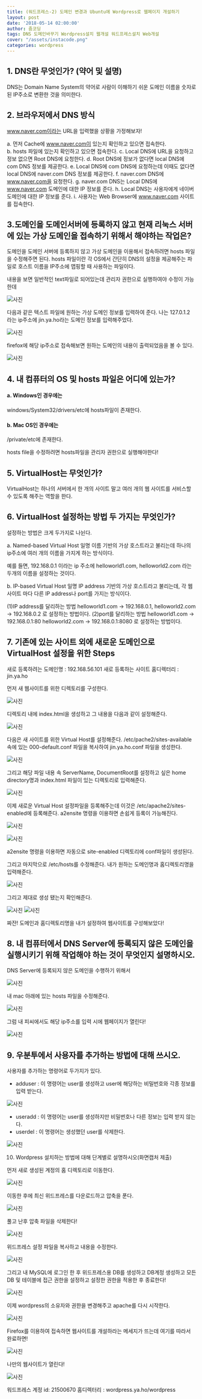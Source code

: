 ```yaml
---
title: (워드프레스-2) 도메인 변경과 Ubuntu에 Wordpress로 웹페이지 개설하기
layout: post
date: '2018-05-14 02:00:00'
author: 줌코딩
tags: DNS 도메인바꾸기 Wordpress설치 웹개설 워드프레스설치 Web개설
cover: "/assets/instacode.png"
categories: wordpress
---
```



## 1. DNS란 무엇인가? (약어 및 설명)

DNS는 Domain Name System의 약어로 사람이 이해하기 쉬운 도메인 이름을 숫자로 된 IP주소로 변환한 것을 의미한다.

## 2. 브라우저에서 DNS 방식

www.naver.com이라는 URL을 입력했을 상황을 가정해보자!

a. 먼저 Cache에 www.naver.com이 있는지 확인하고 있으면 접속한다.  
b. hosts 파일에 있는지 확인하고 있으면 접속한다.
c. Local DNS에 URL을 요청하고 정보 없으면 Root DNS에 요청한다.
d. Root DNS에  정보가 없다면 local DNS에 com DNS 정보를 제공한다.
e. Local DNS에 com DNS에 요청하는데 이때도 없다면 local DNS에 naver.com DNS 정보를 제공한다.
f. naver.com DNS에 www.naver.com을 요청한다.
g. naver.com DNS는 Local DNS에 www.naver.com 도메인에 대한 IP 정보를 준다.
h. Local DNS는 사용자에게 네이버 도메인에 대한 IP 정보를 준다.
i. 사용자는 Web Browser에 www.naver.com 사이트를 접속한다. 

## 3.도메인을 도메인서버에 등록하지 않고 현재 리눅스 서버에 있는 가상 도메인을 접속하기 위해서 해야하는 작업은? 

도메인을 도메인 서버에 등록하지 않고 가상 도메인을 이용해서 접속하려면 hosts 파일을 수정해주면 된다. 
hosts 파일이란 각 OS에서 간단히 DNS의 설정을 제공해주는 파일로 호스트 이름을 IP주소에 맵핑할 때 사용하는 파일이다.

내용을 보면 일반적인 text파일로 되어있는데 관리자 권한으로 실행하여야 수정이 가능한데

![사진](https://raw.githubusercontent.com/zoomKoding/zoomKoding.github.io/source/assets/_posts/Wordpress/1.png)

다음과 같은 텍스트 파일에 원하는 가상 도메인 정보를 입력하여 준다.
나는 127.0.1.2 라는 ip주소에 jin.ya.ho라는 도메인 정보를 입력해주었다.

![사진](https://raw.githubusercontent.com/zoomKoding/zoomKoding.github.io/source/assets/_posts/Wordpress/2.png)

firefox에 해당 ip주소로 접속해보면 원하는 도메인의 내용이 출력되었음을 볼 수 있다.

![사진](https://raw.githubusercontent.com/zoomKoding/zoomKoding.github.io/source/assets/_posts/Wordpress/3.png)



## 4. 내 컴퓨터의 OS 및 hosts 파일은 어디에 있는가?  

#### a. Windows인 경우에는
windows/System32/drivers/etc에 hosts파일이 존재한다.

#### b. Mac OS인 경우에는
/private/etc에 존재한다.

hosts file을 수정하려면 hosts파일을 관리자 권한으로 실행해야한다!

## 5. VirtualHost는 무엇인가?

VirtualHost는 하나의 서버에서 한 개의 사이트 말고 여러 개의 웹 사이트를 서비스할 수 있도록 해주는 역할을 한다.

## 6. VirtualHost 설정하는 방법 두 가지는 무엇인가? 

설정하는 방법은 크게 두가지로 나뉜다.

a. Named-based Virtual Host
일명 이름 기반의 가상 호스트라고 불리는데 하나의 ip주소에 여러 개의 이름을 가지게 하는 방식이다.

예를 들면,
192.168.0.1 이라는 ip 주소에 
helloworld1.com, 
helloworld2.com
라는 두개의 이름을 설정하는 것이다.

b. IP-based Virtual Host
일명 IP address 기반의 가상 호스트라고 불리는데, 각 웹 사이트 마다 다른 IP address나 port를 가지는 방식이다.

(1)IP address를 달리하는 방법
helloworld1.com -> 192.168.0.1,
helloworld2.com -> 192.168.0.2 
로 설정하는 방법이다.
(2)port를 달리하는 방법
helloworld1.com -> 192.168.0.1:80
helloworld2.com -> 192.168.0.1:8080 
로 설정하는 방법이다.



## 7. 기존에 있는 사이트 외에 새로운 도메인으로 VirtualHost 설정을 위한 Steps

새로 등록하려는 도메인명 : 192.168.56.101
새로 등록하는 사이트 홈디렉터리 : jin.ya.ho

먼저 새 웹사이트를 위한 디렉토리를 구성한다.

![사진](https://raw.githubusercontent.com/zoomKoding/zoomKoding.github.io/source/assets/_posts/Wordpress/4.png)

디렉토리 내에 index.html을 생성하고 그 내용을 다음과 같이 설정해준다.

![사진](https://raw.githubusercontent.com/zoomKoding/zoomKoding.github.io/source/assets/_posts/Wordpress/5.png)

다음은 새 사이트를 위한 Virtual Host를 설정해준다. 
/etc/pache2/sites-available 속에 있는  000-default.conf 파일을 복사하여 jin.ya.ho.conf 파일을 생성한다.

![사진](https://raw.githubusercontent.com/zoomKoding/zoomKoding.github.io/source/assets/_posts/Wordpress/6.png)

그리고 해당 파일 내용 속 ServerName, DocumentRoot를 설정하고 싶은 home directory명과 index.html 파일이 있는 디렉토리로 입력해준다.

![사진](https://raw.githubusercontent.com/zoomKoding/zoomKoding.github.io/source/assets/_posts/Wordpress/7.png)

이제 새로운 Virtual Host 설정파일을 등록해주는데 이것은 /etc/apache2/sites-enabled에 등록해준다.
a2ensite 명령을 이용하면 손쉽게 등록이 가능해진다.

![사진](https://raw.githubusercontent.com/zoomKoding/zoomKoding.github.io/source/assets/_posts/Wordpress/8.png)

![사진](https://raw.githubusercontent.com/zoomKoding/zoomKoding.github.io/source/assets/_posts/Wordpress/9.png)

a2ensite 명령을 이용하면 자동으로 site-enabled 디렉토리에 conf파일이 생성된다. 

그리고 마지막으로 /etc/hosts를 수정해준다.
내가 원하는 도메인명과 홈디렉토리명을 입력해준다.

![사진](https://raw.githubusercontent.com/zoomKoding/zoomKoding.github.io/source/assets/_posts/Wordpress/10.png)

그리고 제대로 생성 됐는지 확인해준다.

![사진](https://raw.githubusercontent.com/zoomKoding/zoomKoding.github.io/source/assets/_posts/Wordpress/11.png)
![사진](https://raw.githubusercontent.com/zoomKoding/zoomKoding.github.io/source/assets/_posts/Wordpress/12.png)

짜잔! 도메인과 홈디렉토리명을 내가 설정하여 웹사이트를 구성해보았다!

## 8. 내 컴퓨터에서 DNS Server에 등록되지 않은 도메인을 실행시키기 위해 작업해야 하는 것이 무엇인지 설명하시오.

DNS Server에 등록되지 않은 도메인을 수행하기 위해서

![사진](https://raw.githubusercontent.com/zoomKoding/zoomKoding.github.io/source/assets/_posts/Wordpress/13.png)

내 mac 아래에 있는 hosts 파일을 수정해준다.

![사진](https://raw.githubusercontent.com/zoomKoding/zoomKoding.github.io/source/assets/_posts/Wordpress/14.png)

그럼 내 피씨에서도 해당 ip주소를 입력 시에 웹페이지가 열린다!

![사진](https://raw.githubusercontent.com/zoomKoding/zoomKoding.github.io/source/assets/_posts/Wordpress/15.png)



## 9. 우분투에서 사용자를 추가하는 방법에 대해 쓰시오. 
사용자를 추가하는 명령어로 두가지가 있다. 
- adduser : 이 명령어는 user를 생성하고 user에 해당하는 비밀번호와 각종 정보를 입력 받는다.

![사진](https://raw.githubusercontent.com/zoomKoding/zoomKoding.github.io/source/assets/_posts/Wordpress/16.png)

- useradd : 이 명령어는 user를 생성하지만 비밀번호나 다른 정보는 입력 받지 않는다.
- userdel : 이 명령어는 생성했던 user를 삭제한다. 

![사진](https://raw.githubusercontent.com/zoomKoding/zoomKoding.github.io/source/assets/_posts/Wordpress/17.png)

10. Wordpress 설치하는 방법에 대해 단계별로 설명하시오(화면캡처 제출) 

먼저 새로 생성된 계정의 홈 디렉토리로 이동한다.

![사진](https://raw.githubusercontent.com/zoomKoding/zoomKoding.github.io/source/assets/_posts/Wordpress/18.png)

이동한 후에 최신 위드프레스를 다운로드하고 압축을 푼다.

![사진](https://raw.githubusercontent.com/zoomKoding/zoomKoding.github.io/source/assets/_posts/Wordpress/19.png)

풀고 난후 압축 파일을 삭제한다!

![사진](https://raw.githubusercontent.com/zoomKoding/zoomKoding.github.io/source/assets/_posts/Wordpress/20.png)

위드프레스 설정 파일을 복사하고 내용을 수정한다.

![사진](https://raw.githubusercontent.com/zoomKoding/zoomKoding.github.io/source/assets/_posts/Wordpress/21.png)

그리고 내 MySQL에 로그인 한 후 
위드프레스용 DB를 생성하고 
DB계정 생성하고 
모든 DB 및 테이블에 접근 권한을 설정하고 
설정한 권한을 적용한 후 종료한다!

![사진](https://raw.githubusercontent.com/zoomKoding/zoomKoding.github.io/source/assets/_posts/Wordpress/22.png)


이제 wordpress의 소유자와 권한을 변경해주고 apache를 다시 시작한다.

![사진](https://raw.githubusercontent.com/zoomKoding/zoomKoding.github.io/source/assets/_posts/Wordpress/23.png)

Firefox를 이용하여 접속하면 웹사이트를 개설하라는 메세지가 뜨는데 여기를 따라서 완료하면!

![사진](https://raw.githubusercontent.com/zoomKoding/zoomKoding.github.io/source/assets/_posts/Wordpress/24.png)

나만의 웹사이트가 열린다!

![사진](https://raw.githubusercontent.com/zoomKoding/zoomKoding.github.io/source/assets/_posts/Wordpress/25.png)


워드프레스 계정 id: 21500670
홈디렉터리 : wordpress.ya.ho/wordpress
